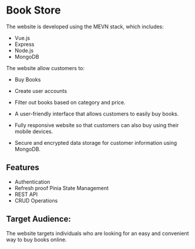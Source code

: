 # Book Store

The website is developed using the MEVN stack, which includes:

- Vue.js
- Express
- Node.js
- MongoDB

The website allow customers to:

- Buy Books
- Create user accounts
- Filter out books based on category and price.

- A user-friendly interface that allows customers to easily buy books.
- Fully responsive website so that customers can also buy using their mobile devices.
- Secure and encrypted data storage for customer information using MongoDB.

## Features

- Authentication
- Refresh proof Pinia State Management
- REST API
- CRUD Operations

## Target Audience:

The website targets individuals who are looking for an easy and convenient way to buy books online.
